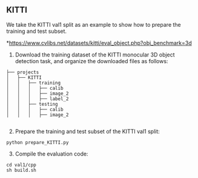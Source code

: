 ## KITTI
We take the KITTI val1 split as an example to show how to prepare the training and test subset.

*https://www.cvlibs.net/datasets/kitti/eval_object.php?obj_benchmark=3d

1. Download the training dataset of the KITTI monocular 3D object detection task, and organize the downloaded files as follows:
```
├── projects
│   ├── KITTI
│   │   ├── training
│   │   │   ├── calib
│   │   │   ├── image_2
│   │   │   ├── label_2
│   │   ├── testing
│   │   │   ├── calib
│   │   │   ├── image_2


```

2. Prepare the training and test subset of the KITTI val1 split:
```
python prepare_KITTI.py
```

3. Compile the evaluation code: 
```
cd val1/cpp
sh build.sh
```
